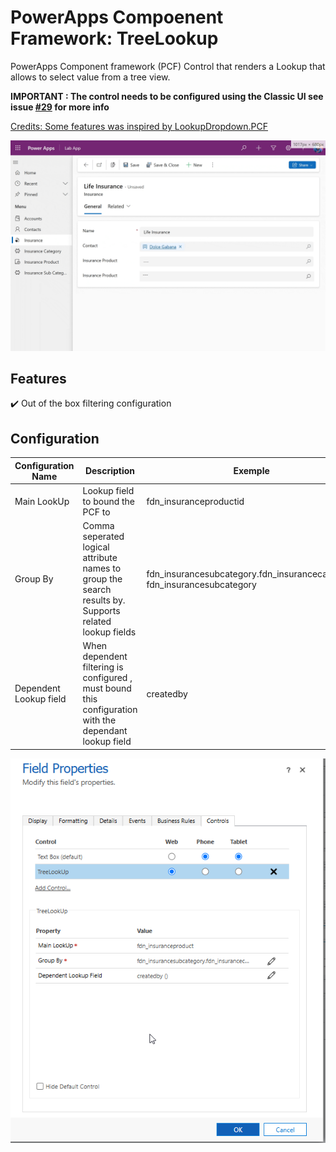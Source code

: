 # PowerApps Compoenent Framework: TreeLookup
PowerApps Component framework (PCF) Control that renders a Lookup that allows to select value from a tree view.
 
**IMPORTANT : The control needs to be configured using the Classic UI see issue [#29](https://github.com/drivardxrm/LookupDropdown.PCF/issues/29) for more info** 

<ins>Credits: Some features was inspired by [LookupDropdown.PCF](https://github.com/drivardxrm/LookupDropdown.PCF)</ins>

![demo](/docs/recordemo.gif)

## Features

:heavy_check_mark: Out of the box filtering configuration


## Configuration

| Configuration Name  | Description | Exemple |
| ------------- | ------------- |------------- |
| Main LookUp | Lookup field to bound the PCF to  | fdn_insuranceproductid |
| Group By  | Comma seperated logical attribute names to group the search results by. Supports related lookup fields  | fdn_insurancesubcategory.fdn_insurancecategory,<br/>fdn_insurancesubcategory  |
| Dependent Lookup field | When dependent filtering is configured , must bound this configuration with the dependant lookup field | createdby  |

![image](/docs/TreeLookupConfig.png)

